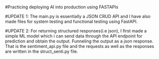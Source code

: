 #Practicing deploying AI into production using FASTAPIs 

#UPDATE 1:
  The main.py is essentially a JSON CRUD API and I have also made files for system testing and functional testing using FastAPI.

  
#UPDATE 2:
  For returning structured responses(i.e json), I first made a simple ML model which i can send data through the API endpoint for prediction and obtain the output. Funneling the output as a json response. That   is the sentiment_api.py file and the requests as well as the responses are written in the struct_senti.py file.
